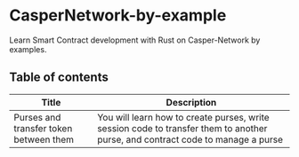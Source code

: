 # CasperNetwork-by-example
Learn Smart Contract development with Rust on Casper-Network by examples.

## Table of contents

| Title                                  	| Description                                                                                                                    	|
|----------------------------------------	|--------------------------------------------------------------------------------------------------------------------------------	|
| Purses and transfer token between them 	| You will learn how to create purses, write session code to transfer them to another purse, and contract code to manage a purse 	|
